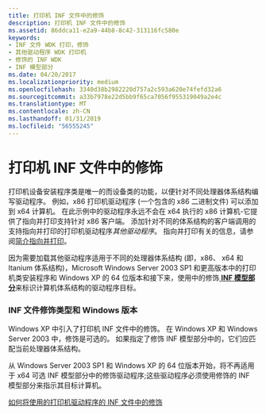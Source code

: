 ```yaml
---
title: 打印机 INF 文件中的修饰
description: 打印机 INF 文件中的修饰
ms.assetid: 86ddca11-e2a9-44b8-8c42-313116fc580e
keywords:
- INF 文件 WDK 打印，修饰
- 其他驱动程序 WDK 打印机
- 修饰的 INF WDK
- INF 模型部分
ms.date: 04/20/2017
ms.localizationpriority: medium
ms.openlocfilehash: 3340d38b2982220d757a2c593a620e74fefd32a6
ms.sourcegitcommit: a33b7978e22d5bb9f65ca7056f955319049a2e4c
ms.translationtype: MT
ms.contentlocale: zh-CN
ms.lasthandoff: 01/31/2019
ms.locfileid: "56555245"
---
```

# <a name="decorations-in-printer-inf-files"></a>打印机 INF 文件中的修饰


打印机设备安装程序类是唯一的而设备类的功能，以便针对不同处理器体系结构编写驱动程序。 例如，x86 打印机驱动程序 (一个包含的 x86 二进制文件) 可以添加到 x64 计算机。 在此示例中的驱动程序永远不会在 x64 执行的 x86 计算机-它提供了指向并打印支持针对 x86 客户端。 添加针对不同的体系结构的客户端调用的支持指向并打印的打印机驱动程序*其他驱动程序*。 指向并打印有关的信息，请参阅[简介指向并打印](introduction-to-point-and-print.md)。

因为需要加载其他驱动程序适用于不同的处理器体系结构 (即，x86、 x64 和 Itanium 体系结构)，Microsoft Windows Server 2003 SP1 和更高版本中的打印机类安装程序和 Windows XP 的 64 位版本和接下来，使用中的修饰[ **INF 模型部分**](https://msdn.microsoft.com/library/windows/hardware/ff547456)来标识计算机体系结构的驱动程序目标。

### <a name="inf-file-decorations-and-windows-versions"></a>INF 文件修饰类型和 Windows 版本

Windows XP 中引入了打印机 INF 文件中的修饰。 在 Windows XP 和 Windows Server 2003 中，修饰是可选的。 如果指定了修饰 INF 模型部分中的，它们应匹配当前处理器体系结构。

从 Windows Server 2003 SP1 和 Windows XP 的 64 位版本开始，将不再适用于 x64 可选 INF 模型部分中的修饰驱动程序;这些驱动程序必须使用修饰的 INF 模型部分来指示其目标计算机。

[如何将使用的打印机驱动程序的 INF 文件中的修饰](how-to-use-decorations-in-inf-files-for-printer-drivers.md)

 

 




